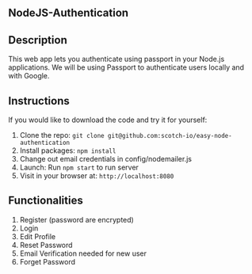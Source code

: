 ## NodeJS-Authentication

## Description
This web app lets you authenticate using passport in your Node.js applications. We will be using Passport to authenticate users locally and with Google.

## Instructions

If you would like to download the code and try it for yourself:

1. Clone the repo: `git clone git@github.com:scotch-io/easy-node-authentication`
2. Install packages: `npm install`
3. Change out email credentials in config/nodemailer.js
4. Launch: Run `npm start` to run server
5. Visit in your browser at: `http://localhost:8080`

## Functionalities

1. Register (password are encrypted)
2. Login 
3. Edit Profile
4. Reset Password
5. Email Verification needed for new user
6. Forget Password